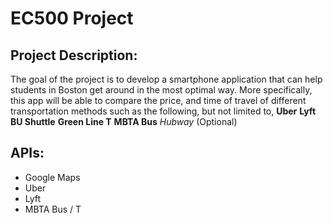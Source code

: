 # EC500 Project 

## Project Description:

The goal of the project is to develop a smartphone application that can help students in Boston get around in the most optimal way. More specifically, this app will be able to compare the price, and time of travel of different transportation methods such as the following, but not limited to, 
**Uber**
**Lyft**
**BU Shuttle**
**Green Line T**
**MBTA Bus**
*Hubway* (Optional)

## APIs:

- Google Maps
- Uber
- Lyft
- MBTA Bus / T
